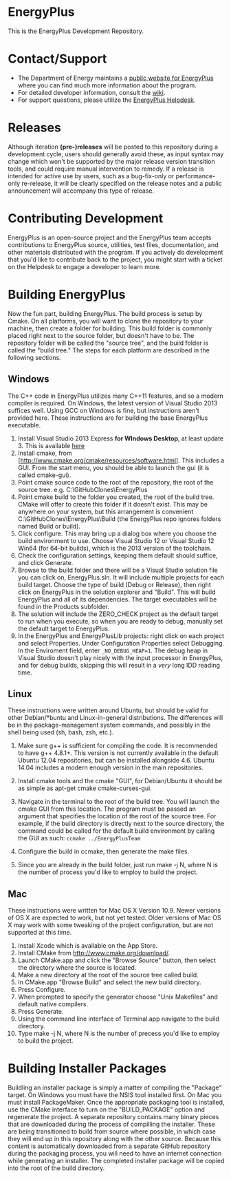 EnergyPlus
==================

This is the EnergyPlus Development Repository.  

# Contact/Support

 - The Department of Energy maintains a [public website for EnergyPlus](www.energyplus.gov) where you can find much more information about the program.  
 - For detailed developer information, consult the [wiki](https://github.com/nrel/EnergyPlusTeam/wiki).  
 - For support questions, please utilize the [EnergyPlus Helpdesk](http://energyplus.helpserve.com/).

# Releases
Although iteration **(pre-)releases** will be posted to this repository during a development cycle, users should generally avoid these, as input syntax may change which won't be supported by the major release version transition tools, and could require manual intervention to remedy.  If a release is intended for active use by users, such as a bug-fix-only or performance-only re-release, it will be clearly specified on the release notes and a public announcement will accompany this type of release.

# Contributing Development
EnergyPlus is an open-source project and the EnergyPlus team accepts contributions to EnergyPlus source, utilities, test files, documentation, and other materials distributed with the program.  If you actively do development that you'd like to contribute back to the project, you might start with a ticket on the Helpdesk to engage a developer to learn more.

# Building EnergyPlus

Now the fun part, building EnergyPlus.  The build process is setup by Cmake.  On all platforms, you will want to clone the repository to your machine, then create a folder for building.  This build folder is commonly placed right next to the source folder, but doesn't have to be.   The repository folder will be called the "source tree", and the build folder is called the "build tree."  The steps for each platform are described in the following sections.

## Windows

The C++ code in EnergyPlus utilizes many C++11 features, and so a modern compiler is required.  On Windows, the latest version of Visual Studio 2013 suffices well.  Using GCC on Windows is fine, but instructions aren't provided here.  These instructions are for building the base EnergyPlus executable.

1. Install Visual Studio 2013 Express **for WIndows Desktop**, at least update 3.  This is available [here](http://www.visualstudio.com/downloads/download-visual-studio-vs#d-express-windows-desktop)
2. Install cmake, from [http://www.cmake.org/cmake/resources/software.html].  This includes a GUI.  From the start menu, you should be able to launch the gui (it is called cmake-gui).  
3. Point cmake source code to the root of the repository, the root of the source tree. e.g. C:\GitHubClones\EnergyPlus
4. Point cmake build to the folder you created, the root of the build tree.  CMake will offer to create this folder if it doesn't exist. This may be anywhere on your system, but this arrangement is convenient C:\GitHubClones\EnergyPlus\Build (the EnergyPlus repo ignores folders named Build or build).
5. Click configure.  This may bring up a dialog box where you choose the build environment to use. Choose Visual Studio 12 or Visual Studio 12 Win64 (for 64-bit builds), which is the 2013 version of the toolchain.
6. Check the configuration settings, keeping them default should suffice, and click Generate.
7. Browse to the build folder and there will be a Visual Studio solution file you can click on, EnergyPlus.sln. It will include multiple projects for each build target.  Choose the type of build (Debug or Release), then right click on EnergyPlus in the solution explorer and "Build".  This will build EnergyPlus and all of its dependencies.  The target executables will be found in the Products subfolder.
8. The solution will include the ZERO_CHECK project as the default target to run when you execute, so when you are ready to debug, manually set the default target to EnergyPlus.
9. In the EnergyPlus and EnergyPlusLib projects: right click on each project and select Properties. Under Configuration Properties select Debugging. In the Enviroment field, enter ```_NO_DEBUG_HEAP=1```.  The debug heap in Visual Studio doesn't play nicely with the input processor in EnergyPlus, and for debug builds, skipping this will result in a _very_ long IDD reading time.

## Linux

These instructions were written around Ubuntu, but should be valid for other Debian/*buntu and Linux-in-general distributions.  The differences will be in the package-management system commands, and possibly in the shell being used (sh, bash, zsh, etc.).

1. Make sure g++ is sufficient for compiling the code.  It is recommended to have g++ 4.8.1+.  This version is not currently available in the default Ubuntu 12.04 repositories, but can be installed alongside 4.6.  Ubuntu 14.04 includes a modern enough version in the main repositories.  
2. Install cmake tools and the cmake "GUI", for Debian/Ubuntu it should be as simple as apt-get cmake cmake-curses-gui.
3. Navigate in the terminal to the root of the build tree.  You will launch the cmake GUI from this location.  The program must be passed an argument that specifies the location of the root of the source tree.  For example, if the build directory is directly next to the source directory, the command could be called for the default build environment by calling the GUI as such: ```ccmake ../EnergyPlusTeam```

4. Configure the build in ccmake, then generate the make files. 
5. Since you are already in the build folder, just run make -j N, where N is the number of process you'd like to employ to build the project.

## Mac

These instructions were written for Mac OS X Version 10.9.  Newer versions of OS X are expected to work, but not yet tested.  Older versions of Mac OS X may work with some tweaking of the project configuration, but are not supported at this time.

1. Install Xcode which is available on the App Store.
2. Install CMake from http://www.cmake.org/download/.
3. Launch CMake.app and click the "Browse Source" button, then select the directory where the source is located.
4. Make a new directory at the root of the source tree called build.
5. In CMake.app "Browse Build" and select the new build directory.
5. Press Configure.
6. When prompted to specify the generator choose "Unix Makefiles" and default native compilers.
6. Press Generate.
7. Using the command line interface of Terminal.app navigate to the build directory.
8. Type make -j N, where N is the number of precess you'd like to employ to build the project.

# Building Installer Packages

Buildling an installer package is simply a matter of compiling the "Package" target.  On Windows you must have the NSIS tool installed first.  On Mac you must install PackageMaker.  Once the appropriate packaging tool is installed, use the CMake interface to turn on the "BUILD\_PACKAGE" option and regenerate the project.  A separate repository contains many binary pieces that are downloaded during the process of compilling the installer.  These are being transitioned to build from source where possible, in which case they will end up in this repository along with the other source.  Because this content is automatically downloaded from a separate GitHub repository during the packaging process, you will need to have an internet connection while generating an installer.  The completed installer package will be copied into the root of the build directory.

